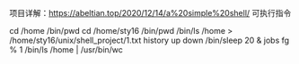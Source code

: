 项目详解：https://abeltian.top/2020/12/14/a%20simple%20shell/
可执行指令

cd /home
/bin/pwd 
cd /home/sty16
/bin/pwd
/bin/ls /home > /home/sty16/unix/shell_project/1.txt
history
up 
down
/bin/sleep 20 &
jobs
fg % 1
/bin/ls /home | /usr/bin/wc

